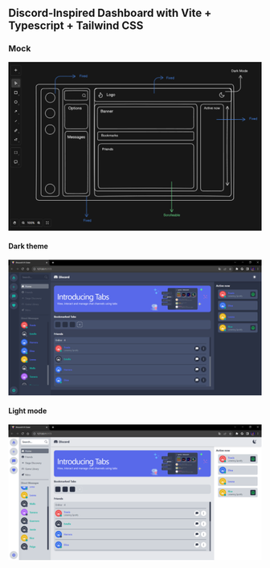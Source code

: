 ## Discord-Inspired Dashboard with Vite + Typescript + Tailwind CSS

### Mock

![Mock](./mock.png)

#### Dark theme

![Dark mode](./dark-theme.png)

#### Light mode

![Light mode](./light-theme.png)
